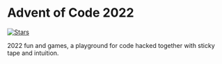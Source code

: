 # Advent of Code 2022

[![Stars](https://img.shields.io/badge/stars%20⭐-8-yellow)](https://adventofcode.com/2022/stats)

2022 fun and games, a playground for code hacked together with sticky tape and intuition.